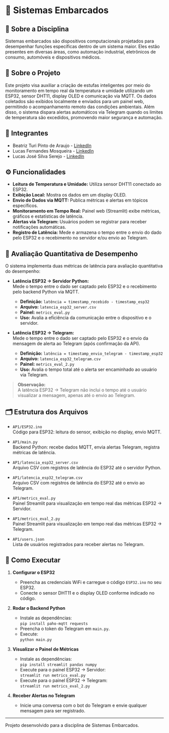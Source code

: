 # 📌 Sistemas Embarcados

## 📖 Sobre a Disciplina
Sistemas embarcados são dispositivos computacionais projetados para desempenhar funções específicas dentro de um sistema maior. Eles estão presentes em diversas áreas, como automação industrial, eletrônicos de consumo, automóveis e dispositivos médicos.

## 📖 Sobre o Projeto
Este projeto visa auxiliar a criação de estufas inteligentes por meio do monitoramento em tempo real da temperatura e umidade utilizando um ESP32, sensor DHT11, display OLED e comunicação via MQTT. Os dados coletados são exibidos localmente e enviados para um painel web, permitindo o acompanhamento remoto das condições ambientais. Além disso, o sistema dispara alertas automáticos via Telegram quando os limites de temperatura são excedidos, promovendo maior segurança e automação.

## 👥 Integrantes
- Beatriz Turi Pinto de Araujo - [LinkedIn](https://linkedin.com/in/beatrizturi)
- Lucas Fernandes Mosqueira - [LinkedIn](https://linkedin.com/in/lucas-fernandes-mosqueira)
- Lucas José Silva Serejo - [LinkedIn](https://linkedin.com/in/lucasjserejo)

## ⚙️ Funcionalidades

- **Leitura de Temperatura e Umidade:** Utiliza sensor DHT11 conectado ao ESP32.
- **Exibição Local:** Mostra os dados em um display OLED.
- **Envio de Dados via MQTT:** Publica métricas e alertas em tópicos específicos.
- **Monitoramento em Tempo Real:** Painel web (Streamlit) exibe métricas, gráficos e estatísticas de latência.
- **Alertas via Telegram:** Usuários podem se registrar para receber notificações automáticas.
- **Registro de Latência:** Mede e armazena o tempo entre o envio do dado pelo ESP32 e o recebimento no servidor e/ou envio ao Telegram.

## 📖 Avaliação Quantitativa de Desempenho

O sistema implementa duas métricas de latência para avaliação quantitativa do desempenho:

- **Latência ESP32 → Servidor Python:**  
  Mede o tempo entre o dado ser captado pelo ESP32 e o recebimento pelo backend Python via MQTT.  
  - **Definição:** `latência = timestamp_recebido - timestamp_esp32`
  - **Arquivo:** `latencia_esp32_server.csv`
  - **Painel:** `metrics_eval.py`
  - **Uso:** Avalia a eficiência da comunicação entre o dispositivo e o servidor.

- **Latência ESP32 → Telegram:**  
  Mede o tempo entre o dado ser captado pelo ESP32 e o envio da mensagem de alerta ao Telegram (após confirmação da API).  
  - **Definição:** `latência = timestamp_envio_telegram - timestamp_esp32`
  - **Arquivo:** `latencia_esp32_telegram.csv`
  - **Painel:** `metrics_eval_2.py`
  - **Uso:** Avalia o tempo total até o alerta ser encaminhado ao usuário via Telegram.

> **Observação:**  
> A latência ESP32 → Telegram não inclui o tempo até o usuário visualizar a mensagem, apenas até o envio ao Telegram.

## 🗂 Estrutura dos Arquivos

- `AP1/ESP32.ino`  
  Código para ESP32: leitura do sensor, exibição no display, envio MQTT.

- `AP1/main.py`  
  Backend Python: recebe dados MQTT, envia alertas Telegram, registra métricas de latência.

- `AP1/latencia_esp32_server.csv`  
  Arquivo CSV com registros de latência do ESP32 até o servidor Python.

- `AP1/latencia_esp32_telegram.csv`  
  Arquivo CSV com registros de latência do ESP32 até o envio ao Telegram.

- `AP1/metrics_eval.py`  
  Painel Streamlit para visualização em tempo real das métricas ESP32 → Servidor.

- `AP1/metrics_eval_2.py`  
  Painel Streamlit para visualização em tempo real das métricas ESP32 → Telegram.

- `AP1/users.json`  
  Lista de usuários registrados para receber alertas no Telegram.

## 🚀 Como Executar

1. **Configurar o ESP32**
   - Preencha as credenciais WiFi e carregue o código `ESP32.ino` no seu ESP32.
   - Conecte o sensor DHT11 e o display OLED conforme indicado no código.

2. **Rodar o Backend Python**
   - Instale as dependências:  
     `pip install paho-mqtt requests`
   - Preencha o token do Telegram em `main.py`.
   - Execute:  
     `python main.py`

3. **Visualizar o Painel de Métricas**
   - Instale as dependências:  
     `pip install streamlit pandas numpy`
   - Execute para o painel ESP32 → Servidor:  
     `streamlit run metrics_eval.py`
   - Execute para o painel ESP32 → Telegram:  
     `streamlit run metrics_eval_2.py`

4. **Receber Alertas no Telegram**
   - Inicie uma conversa com o bot do Telegram e envie qualquer mensagem para ser registrado.

---

Projeto desenvolvido para a disciplina de Sistemas Embarcados.